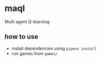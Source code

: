 # maql

Multi agent Q-learning


## how to use

- install dependencies using `pipenv install`
- run games from `games/`
